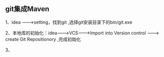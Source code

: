 ## git集成Maven

1、idea --->setting，找到git ,选择git安装目录下的bin/git.exe

2、本地库的初始化：idea--->VCS--->Import into Version control ---> create Git Repositionory ,完成初始化

3、



